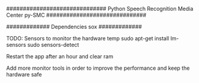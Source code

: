 ##############################
Python Speech Recognition Media Center
py-SMC
##############################

#############
Dependencies
sox
#############

TODO:
Sensors to monitor the hardware temp
sudo apt-get install lm-sensors
sudo sensors-detect

Restart the app after an hour and clear ram

Add more monitor tools in order to improve the performance and keep the hardware safe
